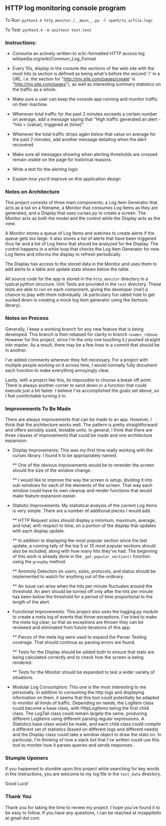 ## HTTP log monitoring console program

To Run: `python3.4 http_monitor./__main__.py -l <path/to_a/file.log>`

To Test: `python3.4 -m unittest test.test`

### Instructions:

* Consume an actively written-to w3c-formatted HTTP access log
  wikipedia.org/wiki/Common_Log_Format

* Every 10s, display in the console the sections of the web site with the most
  hits (a section is defined as being what's before the second '/' in a URL.
  i.e.  the section for "http://my.site.com/pages/create' is
  "http://my.site.com/pages"), as well as interesting summary statistics on the
  traffic as a whole.

* Make sure a user can keep the console app running and monitor traffic on their
  machine.

* Whenever total traffic for the past 2 minutes exceeds a certain number on
  average, add a message saying that “High traffic generated an alert -
  "hits = {value}, triggered at {time}”

* Whenever the total traffic drops again below that value on average for the
  past 2 minutes, add another message detailing when the alert recovered

* Make sure all messages showing when alerting thresholds are crossed remain
  visible on the page for historical reasons.

* Write a test for the alerting logic

* Explain how you’d improve on this application design

### Notes on Architecture

This project consists of three main components; a Log Item Generator that acts
as a tail on a filename, a Monitor that consumes Log Items as they are
generated, and a Display that uses curses.py to create a screen. The Monitor
acts as both the model and the control while the Display acts as the view.

A Monitor stores a queue of Log Items and watches to create alerts if the queue
gets too large. It also stores a list of alerts that have been triggered thus
far and a list of Log Items that should be analyzed for the Display. The control
happens in a while loop that checks the Log Item Generator for new Log Items and
informs the display to refresh periodically.

The Display has access to the stored data in the Monitor and uses them to add
alerts to a table and update stats shown below the table.

All source code for the app is stored in the `http_monitor` directory in a
typical python structure. Unit Tests are provided in the `test` directory. These
tests are able to run on each component, giving the developer (me!) a chance to
play with them individually. (A particulary fun rabbit hole to get sucked down is
creating a mock log item generator using the itertools library).

### Notes on Process

Generally, I keep a working branch for any new feature that is being developed.
This branch is then rebased for clarity in branch `<name>_rebase`. However for
this project, since I'm the only one touching it,I pushed straight into master.
As a result, there may be a few lines in a commit that should be in another.

I've added comments wherever they felt necessary. For a project with multiple
people working on it across time, I would normally fully document each function
to make everything annoyingly clear.

Lastly, with a project like this, its impossible to choose a break off point.
There is always another corner to sand down or a function that could execute
just a bit faster. I believe I've accomplished the goals set above, so I feel 
comfortable turning it in.

### Improvements To Be Made

There are always improvements that can be made to an app. However, I think that
the architecture works well.  The pattern is pretty straightforward and offers
sensibly sized, testable units. In general, I think that there are three classes
of improvements that could be made and one architecture expansion.

* Display Improvements: This was my first time really working with the curses
  library. I found it to be appropriately named.
  
  ** One of the obvious improvements would be to rerender the screen should the
      size of the window change.

  ** I would like to improve the way the screen is setup, dividing it into
      sub-windows for each of the elements of the screen. That way each window
      could have its own cleanup and render functions that would make feature
      expansion easier.

* Statistic Improvements: My statistical analysis of the current Log Items is
  very simple. There are a number of additional pieces I would add.

  ** HTTP Request sizes should display a minimum, maximum, average, and total;
      with respect to time, on a portion of the display that updates with each
      display update.

  ** In addition to displaying the most popular section since the last update, a
      running tally of the top 5 or 10 most popular sections should also be
      included, along with how many hits they've had. The beginning of this work
      is already done in the `_get_popular_section()` function using the
      `groupby` method.

  ** Anomoly Detection on users, sizes, protocols, and status should be
      implemented to watch for anything out of the ordinary.

  ** An issue can arise when the hits per minute fluctuates around the
      threshold. An alert should be turned off only after the hits per minute
      has been below the threshold for a period of time proportional to the
      length of the alert.

* Functional Improvements: This project also uses the logging.py module to
  create a meta log of events that throw exceptions. I've tried to make the meta
  log clear, so that as exceptions are thrown they can be reviewed and
  eliminated from future iterations of this app.
  
  ** Pieces of the meta log were used to expand the Parser Testing coverage.
      That should continue as parsing errors are found.

  ** Tests for the Display should be added both to ensure that stats are being
      calculated correctly and to check how the screen is being rendered.

  ** Tests for the Monitor should be expanded to test a wider variety of
      situations.

* Modular Log Consumption: This one is the most interesting to me personally. In
  addition to consuming the http logs and displaying information on them, it
  seems that this tool could potentially be adapted to monitor all kinds of
  traffic. Depending on needs, the LogItem class could become a base class, with
  HttpLogItems being the first child class. The LogTail class could remain
  largely the same, producing different LogItems using different parsing regular
  expressions. A Statistics base class would be made, and each child class could
  compile a different set of statistics (based on different logs and different
  needs) and the Display class could take a window object to draw the stats on.
  In particular, I'm thinking of how a slack bot that I've written could use
  this tool to monitor how it parses queries and sends responses.

### Stumple Uponers

If you happened to stumble upon this project while searching for key words in
the instructions, you are welcome to my log file in the `test_data` directory.

Good Luck!

### Thank You

Thank you for taking the time to review my project. I hope you've found it to be
easy to follow. If you have any questions, I can be reached at mzappitello at
gmail dot com.
